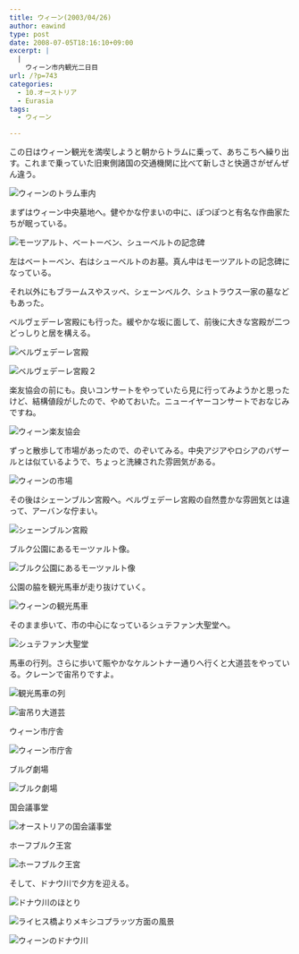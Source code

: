 ```yaml
---
title: ウィーン(2003/04/26)
author: eawind
type: post
date: 2008-07-05T18:16:10+09:00
excerpt: |
  |
    ウィーン市内観光二日目
url: /?p=743
categories:
  - 10.オーストリア
  - Eurasia
tags:
  - ウィーン

---
```

この日はウィーン観光を満喫しようと朝からトラムに乗って、あちこちへ繰り出す。これまで乗っていた旧東側諸国の交通機関に比べて新しさと快適さがぜんぜん違う。

![ウィーンのトラム車内](/img/wp/2008/07/200304261605461.jpg)

まずはウィーン中央墓地へ。健やかな佇まいの中に、ぽつぽつと有名な作曲家たちが眠っている。

![モーツアルト、ベートーベン、シューベルトの記念碑](/img/wp/2008/07/200304261614201.jpg)

左はベートーベン、右はシューベルトのお墓。真ん中はモーツアルトの記念碑になっている。

それ以外にもブラームスやスッペ、シェーンベルク、シュトラウス一家の墓などもあった。

ベルヴェデーレ宮殿にも行った。緩やかな坂に面して、前後に大きな宮殿が二つどっしりと居を構える。

![ベルヴェデーレ宮殿](/img/wp/2008/07/200304261651141.jpg)

![ベルヴェデーレ宮殿２](/img/wp/2008/07/200304261659501.jpg)

楽友協会の前にも。良いコンサートをやっていたら見に行ってみようかと思ったけど、結構値段がしたので、やめておいた。ニューイヤーコンサートでおなじみですね。

![ウィーン楽友協会](/img/wp/2008/07/200304261732481.jpg)

ずっと散歩して市場があったので、のぞいてみる。中央アジアやロシアのバザールとは似ているようで、ちょっと洗練された雰囲気がある。

![ウィーンの市場](/img/wp/2008/07/200304261814281.jpg)

その後はシェーンブルン宮殿へ。ベルヴェデーレ宮殿の自然豊かな雰囲気とは違って、アーバンな佇まい。

![シェーンブルン宮殿](/img/wp/2008/07/200304261918081.jpg)

ブルク公園にあるモーツァルト像。

![ブルク公園にあるモーツァルト像](/img/wp/2008/07/200304262053261.jpg)

公園の脇を観光馬車が走り抜けていく。

![ウィーンの観光馬車](/img/wp/2008/07/200304262056581.jpg)

そのまま歩いて、市の中心になっているシュテファン大聖堂へ。

![シュテファン大聖堂](/img/wp/2008/07/200304262129401.jpg)

馬車の行列。さらに歩いて賑やかなケルントナー通りへ行くと大道芸をやっている。クレーンで宙吊りですよ。

![観光馬車の列](/img/wp/2008/07/200304262142161.jpg)

![宙吊り大道芸](/img/wp/2008/07/200304262157581.jpg)

ウィーン市庁舎

![ウィーン市庁舎](/img/wp/2008/07/200304262219381.jpg)

ブルグ劇場

![ブルク劇場](/img/wp/2008/07/200304262221041.jpg)

国会議事堂

![オーストリアの国会議事堂](/img/wp/2008/07/200304262223381.jpg)

ホーフブルク王宮

![ホーフブルク王宮](/img/wp/2008/07/200304262228361.jpg)

そして、ドナウ川で夕方を迎える。

![ドナウ川のほとり](/img/wp/2008/07/200304262308581.jpg)

![ライヒス橋よりメキシコプラッツ方面の風景](/img/wp/2008/07/200304262354441.jpg)

![ウィーンのドナウ川](/img/wp/2008/07/200304262356381.jpg)
